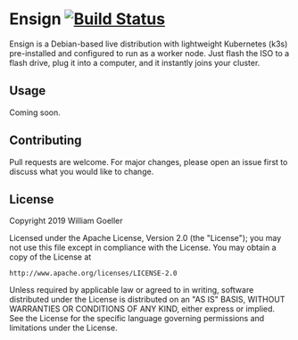# Ensign [![Build Status](https://travis-ci.com/KeenWill/ensign.svg?token=dTBYqjzqKc7Xyd3yb5dD&branch=master)](https://travis-ci.com/KeenWill/ensign)

Ensign is a Debian-based live distribution with lightweight Kubernetes (k3s) pre-installed and configured to run as a worker node. Just flash the ISO to a flash drive, plug it into a computer, and it instantly joins your cluster.

## Usage 

Coming soon.

## Contributing
Pull requests are welcome. For major changes, please open an issue first to discuss what you would like to change.

## License
Copyright 2019 William Goeller

Licensed under the Apache License, Version 2.0 (the "License");
you may not use this file except in compliance with the License.
You may obtain a copy of the License at

    http://www.apache.org/licenses/LICENSE-2.0

Unless required by applicable law or agreed to in writing, software
distributed under the License is distributed on an "AS IS" BASIS,
WITHOUT WARRANTIES OR CONDITIONS OF ANY KIND, either express or implied.
See the License for the specific language governing permissions and
limitations under the License.
